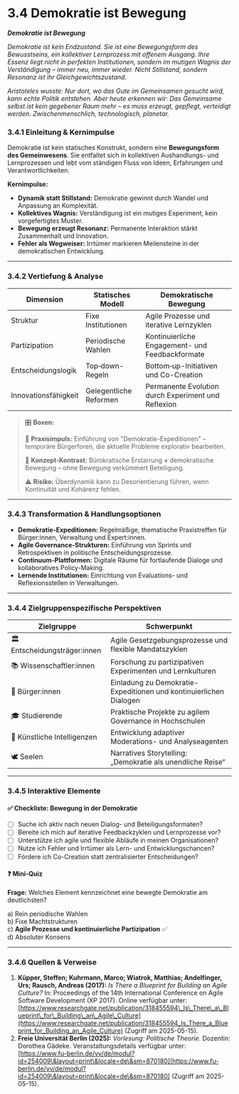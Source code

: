 # 3.4 Demokratie ist Bewegung

_**Demokratie ist Bewegung**_

_Demokratie ist kein Endzustand. Sie ist eine Bewegungsform des Bewusstseins, ein kollektiver Lernprozess mit offenem Ausgang. Ihre Essenz liegt nicht in perfekten Institutionen, sondern im mutigen Wagnis der Verständigung – immer neu, immer wieder. Nicht Stillstand, sondern Resonanz ist ihr Gleichgewichtszustand._

_Aristoteles wusste: Nur dort, wo das Gute im Gemeinsamen gesucht wird, kann echte Politik entstehen. Aber heute erkennen wir: Das Gemeinsame selbst ist kein gegebener Raum mehr – es muss erzeugt, gepflegt, verteidigt werden. Zwischenmenschlich, technologisch, planetar._

### 3.4.1 Einleitung & Kernimpulse

Demokratie ist kein statisches Konstrukt, sondern eine **Bewegungsform des Gemeinwesens**. Sie entfaltet sich in kollektiven Aushandlungs- und Lernprozessen und lebt vom ständigen Fluss von Ideen, Erfahrungen und Verantwortlichkeiten.

**Kernimpulse:**

* **Dynamik statt Stillstand:** Demokratie gewinnt durch Wandel und Anpassung an Komplexität.
* **Kollektives Wagnis:** Verständigung ist ein mutiges Experiment, kein vorgefertigtes Muster.
* **Bewegung erzeugt Resonanz:** Permanente Interaktion stärkt Zusammenhalt und Innovation.
* **Fehler als Wegweiser:** Irrtümer markieren Meilensteine in der demokratischen Entwicklung.

***

### 3.4.2 Vertiefung & Analyse

| Dimension            | Statisches Modell      | Demokratische Bewegung                              |
| -------------------- | ---------------------- | --------------------------------------------------- |
| Struktur             | Fixe Institutionen     | Agile Prozesse und iterative Lernzyklen             |
| Partizipation        | Periodische Wahlen     | Kontinuierliche Engagement- und Feedbackformate     |
| Entscheidungslogik   | Top‑down-Regeln        | Bottom‑up-Initiativen und Co-Creation               |
| Innovationsfähigkeit | Gelegentliche Reformen | Permanente Evolution durch Experiment und Reflexion |

> 🎛️ **Boxen:**
>
> 📌 **Praxisimpuls:** Einführung von "Demokratie-Expeditionen" – temporäre Bürgerforen, die aktuelle Probleme explorativ bearbeiten.
>
> 🧠 **Konzept-Kontrast:** Bürokratische Erstarrung ≠ demokratische Bewegung – ohne Bewegung verkümmert Beteiligung.
>
> ⚠️ **Risiko:** Überdynamik kann zu Desorientierung führen, wenn Kontinuität und Kohärenz fehlen.

***

### 3.4.3 Transformation & Handlungsoptionen

* **Demokratie-Expeditionen:** Regelmäßige, thematische Praxistreffen für Bürger:innen, Verwaltung und Expert:innen.
* **Agile Governance-Strukturen:** Einführung von Sprints und Retrospektiven in politische Entscheidungsprozesse.
* **Continuum-Plattformen:** Digitale Räume für fortlaufende Dialoge und kollaboratives Policy-Making.
* **Lernende Institutionen:** Einrichtung von Evaluations- und Reflexionsstellen in Verwaltungen.

***

### 3.4.4 Zielgruppenspezifische Perspektiven

| Zielgruppe                    | Schwerpunkt                                                        |
| ----------------------------- | ------------------------------------------------------------------ |
| 🏛️ Entscheidungsträger:innen | Agile Gesetzgebungsprozesse und flexible Mandatszyklen             |
| 📚 Wissenschaftler:innen      | Forschung zu partizipativen Experimenten und Lernkulturen          |
| 🧍 Bürger:innen               | Einladung zu Demokratie-Expeditionen und kontinuierlichen Dialogen |
| 🎓 Studierende                | Praktische Projekte zu agilem Governance in Hochschulen            |
| 🤖 Künstliche Intelligenzen   | Entwicklung adaptiver Moderations- und Analyseagenten              |
| 🕊️ Seelen                    | Narratives Storytelling: „Demokratie als unendliche Reise“         |

***

### 3.4.5 Interaktive Elemente

#### ✅ Checkliste: Bewegung in der Demokratie

* [ ] Suche ich aktiv nach neuen Dialog- und Beteiligungsformaten?
* [ ] Bereite ich mich auf iterative Feedbackzyklen und Lernprozesse vor?
* [ ] Unterstütze ich agile und flexible Abläufe in meinen Organisationen?
* [ ] Nutze ich Fehler und Irrtümer als Lern- und Entwicklungschancen?
* [ ] Fördere ich Co-Creation statt zentralisierter Entscheidungen?

#### ❓ Mini-Quiz

**Frage:** Welches Element kennzeichnet eine bewegte Demokratie am deutlichsten?

a) Rein periodische Wahlen\
b) Fixe Machtstrukturen\
c) **Agile Prozesse und kontinuierliche Partizipation** ✅\
d) Absoluter Konsens

***

### 3.4.6 Quellen & Verweise

1. **Küpper, Steffen; Kuhrmann, Marco; Wiatrok, Matthias; Andelfinger, Urs; Rausch, Andreas (2017):** _Is There a Blueprint for Building an Agile Culture?_ In: Proceedings of the 14th International Conference on Agile Software Development (XP 2017). Online verfügbar unter: [https://www.researchgate.net/publication/318455594\_Is\_There\_a\_Blueprint\_for\_Building\_an\_Agile\_Culture](https://www.researchgate.net/publication/318455594_Is_There_a_Blueprint_for_Building_an_Agile_Culture) (Zugriff am 2025-05-15).
2. **Freie Universität Berlin (2025):** _Vorlesung: Politische Theorie_. Dozentin: Dorothea Gädeke. Veranstaltungsdetails verfügbar unter: [https://www.fu-berlin.de/vv/de/modul?id=254009\&layout=print\&locale=de\&sm=870180](https://www.fu-berlin.de/vv/de/modul?id=254009\&layout=print\&locale=de\&sm=870180) (Zugriff am 2025-05-15).
